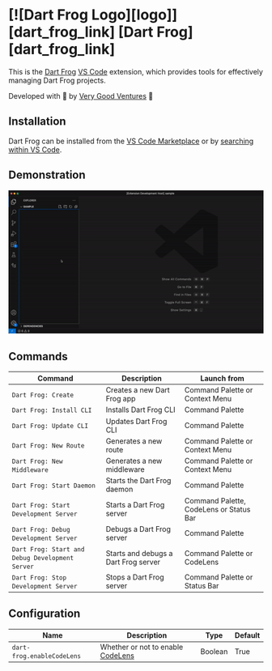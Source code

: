 # [![Dart Frog Logo][logo]][dart_frog_link] [Dart Frog][dart_frog_link]

This is the [Dart Frog](https://dartfrog.vgv.dev/) [VS Code](https://code.visualstudio.com/) extension, which provides tools for effectively managing Dart Frog projects.

Developed with 💙 by [Very Good Ventures][very_good_ventures_link] 🦄

## Installation

Dart Frog can be installed from the [VS Code Marketplace](https://marketplace.visualstudio.com/items?itemName=VeryGoodVentures.dart-frog) or by [searching within VS Code](https://code.visualstudio.com/docs/editor/extension-gallery#_search-for-an-extension).

## Demonstration

![demonstration](https://raw.githubusercontent.com/VeryGoodOpenSource/dart_frog/main/extensions/vscode/assets/demonstration.gif)

## Commands

| Command                                         | Description                          | Launch from                             |
| ----------------------------------------------- | ------------------------------------ | --------------------------------------- |
| `Dart Frog: Create`                             | Creates a new Dart Frog app          | Command Palette or Context Menu         |
| `Dart Frog: Install CLI`                        | Installs Dart Frog CLI               | Command Palette                         |
| `Dart Frog: Update CLI`                         | Updates Dart Frog CLI                | Command Palette                         |
| `Dart Frog: New Route`                          | Generates a new route                | Command Palette or Context Menu         |
| `Dart Frog: New Middleware`                     | Generates a new middleware           | Command Palette or Context Menu         |
| `Dart Frog: Start Daemon`                       | Starts the Dart Frog daemon          | Command Palette                         |
| `Dart Frog: Start Development Server`           | Starts a Dart Frog server            | Command Palette, CodeLens or Status Bar |
| `Dart Frog: Debug Development Server`           | Debugs a Dart Frog server            | Command Palette                         |
| `Dart Frog: Start and Debug Development Server` | Starts and debugs a Dart Frog server | Command Palette or CodeLens             |
| `Dart Frog: Stop Development Server`            | Stops a Dart Frog server             | Command Palette or Status Bar           |

## Configuration

| Name                       | Description                                         | Type    | Default |
| -------------------------- | --------------------------------------------------- | ------- | ------- |
| `dart-frog.enableCodeLens` | Whether or not to enable [CodeLens][code_lens_link] | Boolean | True    |

[ci_link]: https://github.com/VeryGoodOpenSource/dart_frog/actions/workflows/main.yaml
[dart_frog_link_light]: https://github.com/verygoodopensource/dart_frog
[license_link]: https://opensource.org/licenses/MIT
[logo_black]: https://raw.githubusercontent.com/VeryGoodOpenSource/dart_frog/main/assets/dart_frog_logo_black.png
[very_good_ventures_link]: https://verygood.ventures
[code_lens_link]: https://code.visualstudio.com/blogs/2017/02/12/code-lens-roundup
